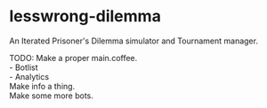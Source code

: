 lesswrong-dilemma
=================

An Iterated Prisoner's Dilemma simulator and Tournament manager.

TODO: 
Make a proper main.coffee.  
	- Botlist  
	- Analytics  
Make info a thing.  
Make some more bots.  